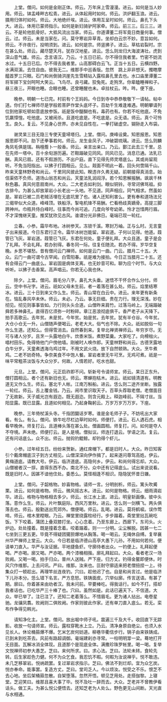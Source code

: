 <!-- { "loadSidebar": true } -->
　　上堂。僧问。如何是金刚正体。师云。万年床上雪漫漫。进云。如何是当人妙用。师云。钵盂峰畔古松青。进云。从体起用时如何。师云。洪炉翻玉浪。进云。摄用归体时如何。师云。大地绝纤埃。进云。体用互呈时如何。师云。鼻孔下头大。进云。体用已蒙师指示。如何是新妇骑驴阿家牵。师云。前三三。后三三。进云。不是轮他肌骨好。大抵风流出当家。师云。你道谭董二将军竟日商量何事。僧云。过。师云。未是当家在。问。莫守寒岩异草青。坐却白云宗不妙。意旨如何。师云。不许夜行。投明须到。进云。如何是宗。师竖拂子。进云。草枯岩裂时。宗在甚么处。师云。藏尽楚天月。犹存汉地星。进云。恁么则龙归大海波涛壮。虎到深山意气雄。师云。念言语汉。乃云。十五日已前。尔不得住我者里。竹密不妨流水过。十五日已后。尔不得去我者里。山高那碍白云飞。正当十五日。云横四野。水满双溪。去住自由。彼我无二。维那手中巡香版。忽然　跳上非非想天。擉瞎摩醯首罗三只眼。石门和尚倒骑洪崖先生雪精钻入露柱鼻孔里去也。水口庙里谭董二将军掷下宝剑呵呵大笑云。飞鸟尽。良弓藏。狡兔死。走狗烹。你辈瞌睡禅和子。昼三夜三。开眼也睡。合眼也睡。还曾睡醒也未。卓拄杖云。吽。吽。便下座。

　　晚参。明朝一七已完。村前有个王妈妈。今日到寺中恭恭敬敬下一请帖。帖中道。你们打七禅师尽是学般若菩萨作堂头底坏子。百劫千生难逢难遇。明朝攀请列位到他家吃顿如意底放参饭。祇是饭中醍醐也有。毒药也有。你若不吃他底。不免饥羸慞惶。吃他底。又被闹杀。且道吃底是。不吃底是。众无语。师云。真个可怜生。良久。复云。不见身心世界。亦未见自性在。一拳打破虚空。猢狲走入布袋。

　　谢灵杲三目无隐三专使天童埽塔归。上堂。僧问。庚峰设奠。知恩报恩。知恩报恩即不问。肋下还拳事若何。师云。龙生金凤子。冲破碧琉璃。进云。恁么则麟角凤毛俱是瑞。栴檀薝卜一般香。师云。亲言出亲口。乃云。鄞江此去三千里。总在先师一塔中。百十余旬游历遍。芒鞋蹋破见同风。同风已见。消息已通。法乳已酬。真风已扇。还有不假游历。不出户庭。直下见得先师灵塔底么。其或尚留观听。不免当阳指出。以拂子打圆相云。见么。觌面不明此一着。回头何啻隔千山。昨来天童林野奇和尚云。千里同风彼此知。睽违许久弗无疑。前朝接得真消息。始信渠侬不负师。道场山翁忞和尚云。天童法乳润阎浮。若个知恩解报酬。飒飒千林秋色暮。真风何意扇南州。大众。二大老舌如利剑。眼似铜铃。寻常诃佛骂祖。抑古排今。为甚么却放翠岩小长老出一头地。不见道。同声相应。同气相求。然虽如是。翠岩已被二员老贼活埋在无底坑里了也。诸人还知利害么。更有奉和道场法兄三偈举似大众道。峰峰顶。铁船浮。掣电机锋不易酬。伫看杨歧真嫡骨。高提三脚跨神州。巾瓶共侍白峰时。往事而今尚可追。几度向爷夸幼弟。怜才岂惜两行眉。不才深愧继天童。推奖犹欣见古风。谁谓分光非佛日。毫端已现一轮红。

　　立春。小参。霜华布地。冰树参天。冻锁千溪。寒封万岫。正与么时。无言童子出来报道。今日东君行正令。霜华冰树岂能留。翠岩道。子何以见得。他道。葭管已飞灰。翠岩道。葭管已飞灰。东君在何处。童子便礼拜。大众且道。童子是会了礼拜。不会礼拜。若办别得。春冬同一际。往复任随流。若办不得。岁华空复晚。乡思不堪愁。昔有僧问云门禅师。如何是云门一曲。门云。腊月二十五。大众。云门一曲可谓今古罕闻。白雪阳春。祇是难为接拍。今日正当腊月二十五。还有会得云门一曲底么。翠岩固是病体支离。也无妙音可和。聊为应个时节。与大众听听。以拂子击香案。高声唱云。你若无心我也休。

　　除夕。上堂。僧问。眉毛分八字。鼻孔大头垂。迷悟不干怀合作么分付。师云。空中书卍字。进云。祇如父母未生前。者一着落在甚么处。师云。焰里结寒冰。进云。三十日到来又作么生。师云。青山常在白云中。进云。来年更有新条在。恼乱春风卒未休。师云。未必。乃云。事无巨细。贵在力行。理无深浅。妙在彻见。彻见则事事皆如。力行则头头合道。山僧昨来肩竹。过落马岭上。无端蹋破舜若多神鼻孔。直得百亿须弥一时粉碎。章江恶浪彻底俱干。香严老子从天降下。拍手高歌云。去年贫。未是贫。今年贫。始是贫。去年贫。犹有半仓谷。今年贫。大仓小仓无一升。山僧随声便喝云。老老大大。俗气也不除。大众。祇如脱俗一句作么生道。还知么。但得雪消去。自然春到来。复举北禅贤禅师云。年穷岁尽。无可与诸人分岁。且烹一头露地白牛。炊黍米饭。煮野菜羹。大家吃了。向榾柮火。唱村田乐。免得倚他门户傍他墙。刚被时人唤作郎。天童林野和尚云。古德烹露地白牛分岁。天童煮透海乌鸡过年。不用文武火烧。放下自然顿熟。大众。烹牛煮鸡。二老不妨奇特。争奈美食不中饱人餐。翠岩者里无牛可烹。无鸡可煮。祇是一味平常粗茶淡饭与大众分岁。何故。人情若好。吃水也甜。

　　元旦。上堂。僧问。元正启祚即不问。斩新号令请师宣。师云。杲日正东升。僧打圆相云。者个还有新旧也无。师云。寒蝉抱枯木。进云。祇如镜清道有。明教道无又作么生。师云。塞北千人帐。江南万斛船。进云。恁么则二途齐坐断。独露一轮红。师云。舌上覆金钱。乃云。闹市里识取天子。百草头荐取老僧。老僧面目了无故新。天子威光岂有遐迩。既无遐迩。则含元殿上。释迦峰前。不隔寸丝。当阳显露。既已显露。且道如何相见。乃起身鞠躬云。万岁万岁万万岁。下座。

　　晚参。三年倚杖溪头寺。千指团圞话岁寒。谁是金毛师子子。不妨吼出大家看。有么。有么。僧问。铁牛吃尽栏边草时如何。师便打。进云。石人遇石虎。相看早晚休。师复打云。且道棒头落在甚么处。僧画圆相。师复打。问。如何是夺人不夺境。声未绝。师便打云。是人是境。僧拟议。师连打退云。学语之流。复云。还有问话底么。众不出。师云。抛钩钓鲲鲸。却钓得个虾儿。

　　小参。过年经五日。纷纷来贺新。通红席帽下。都是旧时人。大众。昨日知客引个戴席帽底汉子到方丈相见。山僧深深向伊作揖了。起来遂问尊驾高姓。伊云。黄梅道底。请教大号。伊云。临济道底。高隐何乡。伊云。和尚何得忘却。大众。山僧被者汉一拶。直得东西不办。南北不分。众中还有记得底么。试出来说说看。既是旧时人。因甚不谙他住处。委悉么。莫怪相逢不相识。隐隐犹怀昔日嫌。

　　上堂。僧问。子韶格物。妙喜物格。请师一言。分明剖析。师云。篱头吹觱栗。进云。如何是格物。师云。微风摇古木。进云。如何是物格。师云。细雨滴岩华。进云。格物与物格相去多少。师云。长江水上波。进云。明皇斩画像。彼中头落。意作么生。师云。片叶飘庭际。西风万里秋。进云。恁么则一剑横飞。两头俱落去也。师云。殷勤送出荒郊外。僧便喝。师云。乱喝。进云。莫将鹤唳。误作莺啼。师云。棺木里瞠眼。乃云。禅堂里绕露柱经行。步步蹋着。斋堂里拈瓦碗吃饭。下下咬着。蒲团上叠双膝打坐。心心念着。乃至东廊上。西廊下。东司头。火炉边。处处撞着。既是撞着念着。咬着蹋着。则一一分明。尘尘解脱。因甚一七二七坐到三更五更。毕竟不得疑团獦狚爆地从胸落。喝一喝云。无绳休自缚。复举襄州华严禅师上堂云。大众。今日若是临济德山高亭大愚下儿孙。不用如何若何。便请单刀直入。华严与汝证据。平地捷鱼虾。守廓侍者出众。一钓便上。礼拜起便喝。严亦喝。廓又喝。严亦喝。两个漆桶相揩。廓礼拜起曰。大众。看者老汉一场败阙。又喝一喝。拍手归众。普州人送贼。严下座。归方丈。钓得金鳌即便休。时风穴作维那。上去问讯。严曰。维那。汝来也。叵耐守廓适来把老僧扭捏一上。待集众打一顿趁出。再理竿丝连夜钓。穴曰。趁他迟了也。自是和尚言过。他是临济下儿孙本分。恁么错下名言。严方息怒。铁铸面皮。穴举似廓。传言送语。有甚了期。廓曰。你着甚来由劝者汉。我未问前。早要棒吃。得我话行。如今不打。搭却我者话也。已吃华严三十棒了也。穴曰。虽然如是。此话已遍天下。不信道。大众。举已举了。注已注了。还知二老着落么。不惜眉毛。更为诸人拈出。电卷星驰。龙骧凤翥。败阙则二俱败阙。作家则彼此作家。还有单刀直入底么。若无。栾布作争得见韩光。

　　请知净化主。上堂。僧问。放出堀中师子吼。震遍三千及大千。收回直下无踪影。收放一句请师宣。师云。露柱穿靴水上立。乃云。清净身原自绝尘。也须入水见长人。休论桶箍爆不爆。乞米乞炭何妨道。柳巷华衢信步行。锅子由来铁铸成。已到未到吃茶去。风前有路超调御。毫端建刹亦寻常。一柱明明牚一梁。蓦地打开无目面。瓦解冰消全体现。且道那个是现底全体。满撒珍珠罗帐里。喝一喝。复举文悦禅师初参大愚芝。芝曰。来何所求。曰。求心法。芝曰。法轮未转。食轮先转。后生家趁色力健。何不为众乞食。我忍饥不暇。何暇为汝说禅乎。悦不敢违。未几芝移翠岩。悦纳疏罢。复过翠岩求指示。芝曰。佛法不到烂却。宜为众乞炭。悦亦奉命。能事罢。复造方丈。芝曰。堂司乏人。今以烦汝。悦受之不乐。恨芝不去心地。坐后架桶箍忽散。自架堕落。忽然开悟。顿见芝用处。走搭伽黎。上寝堂。芝迎笑曰。维那且喜大事了毕。悦不及吐一辞而去。大众。芝老并不曾教伊看话头。做工夫。为甚么悦公便悟去。还知芝老为人处么。野色更无山间断。天光直与水相通。

